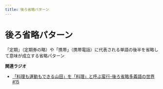 ```yaml
---
title: 後ろ省略パターン
---
```


# 後ろ省略パターン


「定期」（定期券の略）や「携帯」（携帯電話）に代表される単語の後半を省略して意味が成立する省略パターン

**関連ラジオ**

-   [「料理も運動もできる山田」を「料理」と呼ぶ蛮行-後ろ省略多義語の世界
    #15](https://www.youtube.com/watch?v=3XMITicq3Bc)
